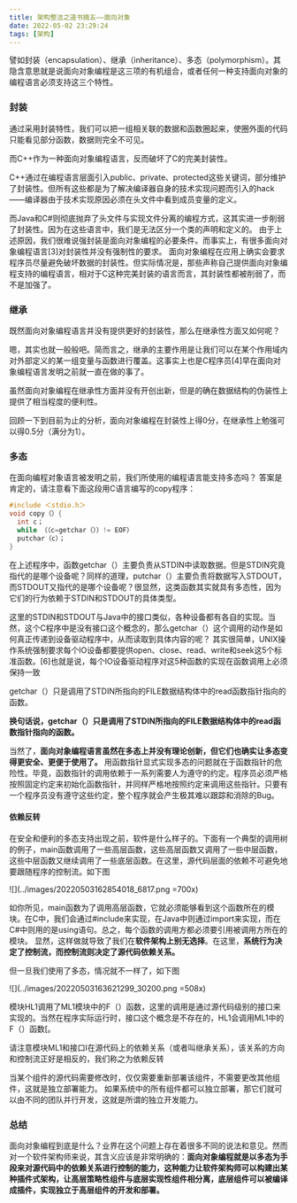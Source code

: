 ```yaml
---
title: 架构整洁之道书摘五——面向对象
date: 2022-05-02 23:29:24
tags: [架构]
---
```


譬如封装（encapsulation）、继承（inheritance）、多态（polymorphism）。其隐含意思就是说面向对象编程是这三项的有机组合，或者任何一种支持面向对象的编程语言必须支持这三个特性。

### 封装

通过采用封装特性，我们可以把一组相关联的数据和函数圈起来，使圈外面的代码只能看见部分函数，数据则完全不可见。

而C++作为一种面向对象编程语言，反而破坏了C的完美封装性。

C++通过在编程语言层面引入public、private、protected这些关键词，部分维护了封装性。但所有这些都是为了解决编译器自身的技术实现问题而引入的hack——编译器由于技术实现原因必须在头文件中看到成员变量的定义。

而Java和C#则彻底抛弃了头文件与实现文件分离的编程方式，这其实进一步削弱了封装性。因为在这些语言中，我们是无法区分一个类的声明和定义的。
由于上述原因，我们很难说强封装是面向对象编程的必要条件。而事实上，有很多面向对象编程语言[3]对封装性并没有强制性的要求。
面向对象编程在应用上确实会要求程序员尽量避免破坏数据的封装性。但实际情况是，那些声称自己提供面向对象编程支持的编程语言，相对于C这种完美封装的语言而言，其封装性都被削弱了，而不是加强了。


### 继承
既然面向对象编程语言并没有提供更好的封装性，那么在继承性方面又如何呢？

嗯，其实也就一般般吧。简而言之，继承的主要作用是让我们可以在某个作用域内对外部定义的某一组变量与函数进行覆盖。这事实上也是C程序员[4]早在面向对象编程语言发明之前就一直在做的事了。

虽然面向对象编程在继承性方面并没有开创出新，但是的确在数据结构的伪装性上提供了相当程度的便利性。

回顾一下到目前为止的分析，面向对象编程在封装性上得0分，在继承性上勉强可以得0.5分（满分为1）。


### 多态

在面向编程对象语言被发明之前，我们所使用的编程语言能支持多态吗？
答案是肯定的，请注意看下面这段用C语言编写的copy程序：
```c
#include ＜stdio.h＞
void copy（）{
  int c；
  while （（c=getchar（））!= EOF）
  putchar（c）；
}
```
在上述程序中，函数getchar（）主要负责从STDIN中读取数据。但是STDIN究竟指代的是哪个设备呢？同样的道理，putchar（）主要负责将数据写入STDOUT，而STDOUT又指代的是哪个设备呢？很显然，这类函数其实就具有多态性，因为它们的行为依赖于STDIN和STDOUT的具体类型。

这里的STDIN和STDOUT与Java中的接口类似，各种设备都有各自的实现。当然，这个C程序中是没有接口这个概念的，那么getchar（）这个调用的动作是如何真正传递到设备驱动程序中，从而读取到具体内容的呢？
其实很简单，UNIX操作系统强制要求每个IO设备都要提供open、close、read、write和seek这5个标准函数。[6]也就是说，每个IO设备驱动程序对这5种函数的实现在函数调用上必须保持一致

getchar（）只是调用了STDIN所指向的FILE数据结构体中的read函数指针指向的函数。


**换句话说，getchar（）只是调用了STDIN所指向的FILE数据结构体中的read函数指针指向的函数。**

当然了，**面向对象编程语言虽然在多态上并没有理论创新，但它们也确实让多态变得更安全、更便于使用了。**
用函数指针显式实现多态的问题就在于函数指针的危险性。毕竟，函数指针的调用依赖于一系列需要人为遵守的约定。程序员必须严格按照固定约定来初始化函数指针，并同样严格地按照约定来调用这些指针。只要有一个程序员没有遵守这些约定，整个程序就会产生极其难以跟踪和消除的Bug。


#### 依赖反转
在安全和便利的多态支持出现之前，软件是什么样子的。下面有一个典型的调用树的例子，main函数调用了一些高层函数，这些高层函数又调用了一些中层函数，这些中层函数又继续调用了一些底层函数。在这里，源代码层面的依赖不可避免地要跟随程序的控制流。如下图


![](../images/20220503162854018_6817.png =700x)

如你所见，main函数为了调用高层函数，它就必须能够看到这个函数所在的模块。在C中，我们会通过#include来实现，在Java中则通过import来实现，而在C#中则用的是using语句。总之，每个函数的调用方都必须要引用被调用方所在的模块。
显然，这样做就导致了我们在**软件架构上别无选择**。在这里，**系统行为决定了控制流，而控制流则决定了源代码依赖关系。**

但一旦我们使用了多态，情况就不一样了，如下图

![](../images/20220503163621299_30200.png =508x)

模块HL1调用了ML1模块中的F（）函数，这里的调用是通过源代码级别的接口来实现的。当然在程序实际运行时，接口这个概念是不存在的，HL1会调用ML1中的F（）函数[。

请注意模块ML1和接口I在源代码上的依赖关系（或者叫继承关系），该关系的方向和控制流正好是相反的，我们称之为依赖反转

当某个组件的源代码需要修改时，仅仅需要重新部署该组件，不需要更改其他组件，这就是独立部署能力。
如果系统中的所有组件都可以独立部署，那它们就可以由不同的团队并行开发，这就是所谓的独立开发能力。

### 总结

面向对象编程到底是什么？业界在这个问题上存在着很多不同的说法和意见。然而对一个软件架构师来说，其含义应该是非常明确的：**面向对象编程就是以多态为手段来对源代码中的依赖关系进行控制的能力，这种能力让软件架构师可以构建出某种插件式架构，让高层策略性组件与底层实现性组件相分离，底层组件可以被编译成插件，实现独立于高层组件的开发和部署。**



